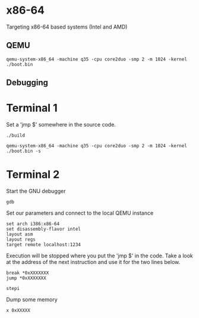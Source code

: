 x86-64
======

Targeting x86-64 based systems (Intel and AMD)


QEMU
----

	qemu-system-x86_64 -machine q35 -cpu core2duo -smp 2 -m 1024 -kernel ./boot.bin


Debugging
---------

Terminal 1
==========

Set a 'jmp $' somewhere in the source code.

	./build

	qemu-system-x86_64 -machine q35 -cpu core2duo -smp 2 -m 1024 -kernel ./boot.bin -s


Terminal 2
===========

Start the GNU debugger

	gdb

Set our parameters and connect to the local QEMU instance

	set arch i386:x86-64
	set disassembly-flavor intel
	layout asm
	layout regs
	target remote localhost:1234

Execution will be stopped where you put the 'jmp $' in the code. Take a look at the address of the next instruction and use it for the two lines below.

	break *0xXXXXXXX
	jump *0xXXXXXXX

	stepi

Dump some memory

	x 0xXXXXX
